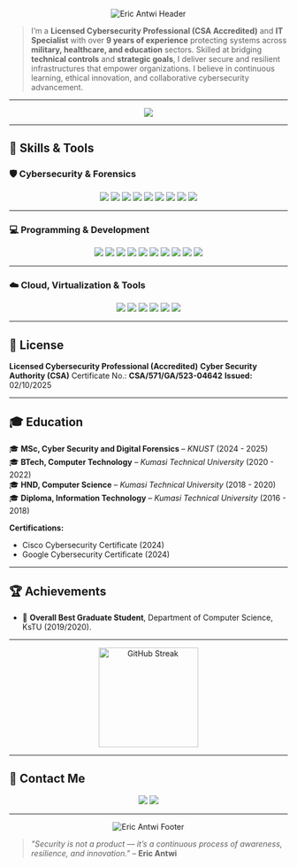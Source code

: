 <!-- Animated GitHub Profile README for Eric Antwi -->
<p align="center">
  <img src="https://capsule-render.vercel.app/api?type=waving&color=0:0f0c29,50:302b63,100:24243e&height=250&width=1200&section=header&text=Eric%20Antwi&fontSize=55&fontColor=ffffff&fontAlignY=35&desc=Certified%20and%20Accredited%20Cybersecurity%20Professional%20|%20Digital%20Forensics%20|%20IT%20Specialist&descAlignY=55&animation=fadeIn" alt="Eric Antwi Header"/>
</p>

> I’m a **Licensed Cybersecurity Professional (CSA Accredited)** and **IT Specialist** with over **9 years of experience** protecting systems across **military, healthcare, and education** sectors.
> Skilled at bridging **technical controls** and **strategic goals**, I deliver secure and resilient infrastructures that empower organizations.
> I believe in continuous learning, ethical innovation, and collaborative cybersecurity advancement.

---

<p align="center">
  <a href="https://github.com/DenverCoder1/readme-typing-svg">
    <img src="https://readme-typing-svg.herokuapp.com?font=Fira+Code&pause=1000&center=true&width=700&lines=🔐+Cybersecurity+Specialist;🧬+Digital+Forensics+Expert;☁️+Cloud+Security+Professional;🐧+Linux+and+Pentesting+Practitioner;👨‍💻+Continuous+Learner+and+Innovator!" />
  </a>
</p>

---

## 🧠 Skills & Tools

### 🛡️ Cybersecurity & Forensics

<p align="center">
  <img src="https://img.shields.io/badge/Kali_Linux-557C94?style=for-the-badge&logo=kali-linux&logoColor=white"/>
  <img src="https://img.shields.io/badge/Burp_Suite-FF6633?style=for-the-badge&logo=burpsuite&logoColor=white"/>
  <img src="https://img.shields.io/badge/Nmap-2E8B57?style=for-the-badge&logo=gnometerminal&logoColor=white"/>
  <img src="https://img.shields.io/badge/Metasploit-0277BD?style=for-the-badge&logo=metasploit&logoColor=white"/>
  <img src="https://img.shields.io/badge/Wireshark-1679A7?style=for-the-badge&logo=wireshark&logoColor=white"/>
  <img src="https://img.shields.io/badge/Nessus-00A1E0?style=for-the-badge&logo=tenable&logoColor=white"/>
  <img src="https://img.shields.io/badge/OpenVAS-008000?style=for-the-badge&logo=securityscorecard&logoColor=white"/>
  <img src="https://img.shields.io/badge/Splunk-000000?style=for-the-badge&logo=splunk&logoColor=white"/>
  <img src="https://img.shields.io/badge/ELK_Stack-005571?style=for-the-badge&logo=elastic-stack&logoColor=white"/>
</p>

---

### 💻 Programming & Development

<p align="center">
  <img src="https://img.shields.io/badge/Python-3776AB?style=for-the-badge&logo=python&logoColor=white"/>
  <img src="https://img.shields.io/badge/Bash-121011?style=for-the-badge&logo=gnu-bash&logoColor=white"/>
  <img src="https://img.shields.io/badge/PowerShell-5391FE?style=for-the-badge&logo=powershell&logoColor=white"/>
  <img src="https://img.shields.io/badge/JavaScript-F7E01D?style=for-the-badge&logo=javascript&logoColor=black"/>
  <img src="https://img.shields.io/badge/PHP-777BB4?style=for-the-badge&logo=php&logoColor=white"/>
  <img src="https://img.shields.io/badge/HTML5-E34F26?style=for-the-badge&logo=html5&logoColor=white"/>
  <img src="https://img.shields.io/badge/CSS3-1572B6?style=for-the-badge&logo=css3&logoColor=white"/>
  <img src="https://img.shields.io/badge/React-61DAFB?style=for-the-badge&logo=react&logoColor=black"/>
  <img src="https://img.shields.io/badge/Next.js-000000?style=for-the-badge&logo=nextdotjs&logoColor=white"/>
  <img src="https://img.shields.io/badge/MySQL-4479A1?style=for-the-badge&logo=mysql&logoColor=white"/>
</p>

---

### ☁️ Cloud, Virtualization & Tools

<p align="center">
  <img src="https://img.shields.io/badge/AWS-FF9900?style=for-the-badge&logo=amazonaws&logoColor=white"/>
  <img src="https://img.shields.io/badge/Docker-2496ED?style=for-the-badge&logo=docker&logoColor=white"/>
  <img src="https://img.shields.io/badge/VMware-607078?style=for-the-badge&logo=vmware&logoColor=white"/>
  <img src="https://img.shields.io/badge/VirtualBox-183A61?style=for-the-badge&logo=virtualbox&logoColor=white"/>
  <img src="https://img.shields.io/badge/Git-F05032?style=for-the-badge&logo=git&logoColor=white"/>
  <img src="https://img.shields.io/badge/GitHub-171515?style=for-the-badge&logo=github&logoColor=white"/>
</p>

---

## 🪪 License

**Licensed Cybersecurity Professional (Accredited)**
**Cyber Security Authority (CSA)**
Certificate No.: **CSA/571/GA/523-04642**
**Issued:** 02/10/2025

---

## 🎓 Education

🎓 **MSc, Cyber Security and Digital Forensics** – *KNUST* (2024 - 2025) <br>
🎓 **BTech, Computer Technology** – *Kumasi Technical University* (2020 - 2022) <br>
🎓 **HND, Computer Science** – *Kumasi Technical University* (2018 - 2020) <br>
🎓 **Diploma, Information Technology** – *Kumasi Technical University* (2016 - 2018)

**Certifications:**

* Cisco Cybersecurity Certificate (2024)
* Google Cybersecurity Certificate (2024)

---

## 🏆 Achievements

* 🥇 **Overall Best Graduate Student**, Department of Computer Science, KsTU (2019/2020).

---

<p align="center">

  <img src="https://github-readme-streak-stats.herokuapp.com?user=mr-eric199&theme=tokyonight&hide_border=true" alt="GitHub Streak" height="180em" />
</p>

---

## 🤝 Contact Me

<p align="center">
  <a href="mailto:antwieric199@gmail.com"><img src="https://img.shields.io/badge/Email-D14836?style=for-the-badge&logo=gmail&logoColor=white"/></a>
  <a href="https://linkedin.com/in/eric-antwi-fc"><img src="https://img.shields.io/badge/LinkedIn-0077B5?style=for-the-badge&logo=linkedin&logoColor=white"/></a>
 </p>

---

<p align="center">
  <img src="https://capsule-render.vercel.app/api?type=waving&color=0:24243e,50:302b63,100:0f0c29&height=150&width=1200&section=footer&animation=twinkling&fontColor=ffffff" alt="Eric Antwi Footer"/>
</p>

> *"Security is not a product — it’s a continuous process of awareness, resilience, and innovation."* – **Eric Antwi**
